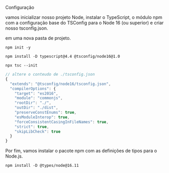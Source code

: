 Configuração

vamos inicializar nosso projeto Node, instalar o TypeScript, o módulo npm com a configuração base do TSConfig para o Node 16 (ou superior) e criar nosso tsconfig.json.

em uma nova pasta de projeto.

`npm init -y`

`npm install -D typescript@4.4 @tsconfig/node16@1.0`

`npx tsc --init`

```js
// altere o conteudo de ./tsconfig.json
{
  "extends": "@tsconfig/node16/tsconfig.json",
  "compilerOptions": {
    "target": "es2016",                                 
    "module": "commonjs",
    "rootDir": "./",
    "outDir": "./dist",
    "preserveConstEnums": true,
    "esModuleInterop": true,
    "forceConsistentCasingInFileNames": true,
    "strict": true,
    "skipLibCheck": true
  }
}

```
Por fim, vamos instalar o pacote npm com as definições de tipos para o Node.js.

`npm install -D @types/node@16.11`
